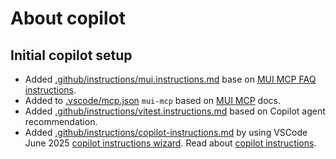 # About copilot

## Initial copilot setup

- Added [.github/instructions/mui.instructions.md](../.github/instructions/mui.instructions.md)
  base on [MUI MCP FAQ instructions].
- Added to [.vscode/mcp.json](../.vscode/mcp.json) `mui-mcp` based on [MUI MCP] docs.
- Added [.github/instructions/vitest.instructions.md](../.github/instructions/vitest.instructions.md)
  based on Copilot agent recommendation.
- Added [.github/instructions/copilot-instructions.md](../.github/instructions/copilot-instructions.md)
  by using VSCode June 2025 [copilot instructions wizard][Generate copilot instructions].
  Read about [copilot instructions].

[copilot instructions]: https://code.visualstudio.com/docs/copilot/copilot-customization#_custom-instructions
[Generate copilot instructions]: https://code.visualstudio.com/docs/copilot/copilot-customization#_generate-an-instructions-file-for-your-workspace
[MUI MCP FAQ instructions]: https://mui.com/material-ui/getting-started/mcp/#ive-installed-the-mcp-but-it-is-not-being-used-when-i-ask-questions
[MUI MCP]: https://mui.com/material-ui/getting-started/mcp
